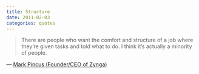 ```yaml
---
title: Structure
date: 2011-02-03
categories: quotes
---
```


> There are people who want the comfort and structure of a job where they’re given tasks and told what to do. I think it’s actually a minority of people.

— [Mark Pincus (Founder/CEO of Zynga)](http://www.nytimes.com/2010/01/31/business/31corner.html)
